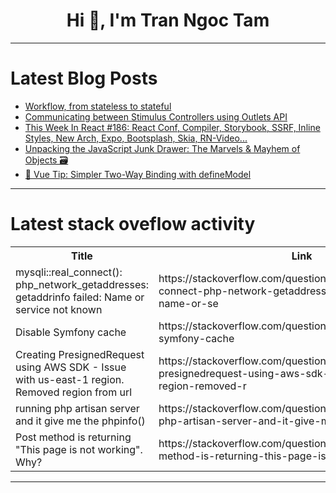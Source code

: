 <h1 align="center">Hi 👋, I'm Tran Ngoc Tam</h1>

---

# Latest Blog Posts 
<!-- BLOG-POST-LIST:START -->
- [Workflow, from stateless to stateful](https://dev.to/nfrankel/workflow-from-stateless-to-stateful-2nbb)
- [Communicating between Stimulus Controllers using Outlets API](https://dev.to/railsdesigner/communicating-between-stimulus-controllers-using-outlets-api-4c1o)
- [This Week In React #186: React Conf, Compiler, Storybook, SSRF, Inline Styles, New Arch, Expo, Bootsplash, Skia, RN-Video...](https://dev.to/sebastienlorber/this-week-in-react-186-react-conf-compiler-storybook-ssrf-inline-styles-new-arch-expo-bootsplash-skia-rn-video-50of)
- [Unpacking the JavaScript Junk Drawer: The Marvels &amp; Mayhem of Objects 🗃️](https://dev.to/aniket_botre/unpacking-the-javascript-junk-drawer-the-marvels-mayhem-of-objects-10ak)
- [🚀 Vue Tip: Simpler Two-Way Binding with defineModel](https://dev.to/abanoubgeorge/vue-tip-simpler-two-way-binding-with-definemodel-1gp)
<!-- BLOG-POST-LIST:END -->

---

# Latest stack oveflow activity
<table>
  <tr><th>Title</th><th>Link</th></tr>
  <!-- STACKOVERFLOW:START --><tr><td>mysqli::real_connect&lpar;&rpar;: php_network_getaddresses: getaddrinfo failed: Name or service not known</td><td>https://stackoverflow.com/questions/78521642/mysqlireal-connect-php-network-getaddresses-getaddrinfo-failed-name-or-se</td></tr><tr><td>Disable Symfony cache</td><td>https://stackoverflow.com/questions/78521586/disable-symfony-cache</td></tr><tr><td>Creating PresignedRequest using AWS SDK - Issue with us-east-1 region. Removed region from url</td><td>https://stackoverflow.com/questions/78521493/creating-presignedrequest-using-aws-sdk-issue-with-us-east-1-region-removed-r</td></tr><tr><td>running php artisan server and it give me the phpinfo&lpar;&rpar;</td><td>https://stackoverflow.com/questions/78521484/running-php-artisan-server-and-it-give-me-the-phpinfo</td></tr><tr><td>Post method is returning &quot;This page is not working&quot;. Why?</td><td>https://stackoverflow.com/questions/78521425/post-method-is-returning-this-page-is-not-working-why</td></tr><!-- STACKOVERFLOW:END -->
</table>

---


